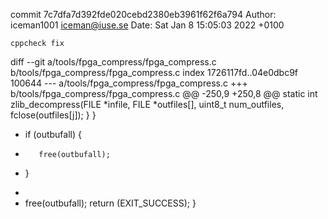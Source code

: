 commit 7c7dfa7d392fde020cebd2380eb3961f62f6a794
Author: iceman1001 <iceman@iuse.se>
Date:   Sat Jan 8 15:05:03 2022 +0100

    cppcheck fix

diff --git a/tools/fpga_compress/fpga_compress.c b/tools/fpga_compress/fpga_compress.c
index 1726117fd..04e0dbc9f 100644
--- a/tools/fpga_compress/fpga_compress.c
+++ b/tools/fpga_compress/fpga_compress.c
@@ -250,9 +250,8 @@ static int zlib_decompress(FILE *infile, FILE *outfiles[], uint8_t num_outfiles,
             fclose(outfiles[j]);
         }
     }
-    if (outbufall) {
-        free(outbufall);
-    }
+
+    free(outbufall);
     return (EXIT_SUCCESS);
 }
 
